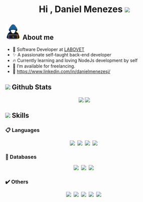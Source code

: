 <h1 align="center"><b>Hi , Daniel Menezes </b><img src="https://media.giphy.com/media/hvRJCLFzcasrR4ia7z/giphy.gif" width="35"></h1>

## <picture><img src = "https://github.com/0xAbdulKhalid/0xAbdulKhalid/raw/main/assets/mdImages/about_me.gif" width = 50px></picture> **About me**

- :office: Software Developer at [LABOVET](https://labovet.com.br/)
- :sparkles: A passionate self-taught back-end developer
- :fire: Currently learning and loving NodeJs development by self
- :muscle: I’m available for freelancing.
- 💬 https://www.linkedin.com/in/danielmenezesj/ 

## <img src="https://media.giphy.com/media/iY8CRBdQXODJSCERIr/giphy.gif" width="35"><b> Github Stats </b>
<div>
<p align="center">
  <a href="https://github.com/danielmenezesjj"  style="text-decoration:none;">
    <img align="center"
        height="150em"
        src="https://github-readme-stats.vercel.app/api?username=danielmenezesjj&show_icons=true&include_all_commits=false&count_private=true&theme=apprentice&hide_border=true&bg_color=0D1117" />
  </a>
  <a href="https://github.com/danielmenezesjj"  style="text-decoration:none;">
  <img align="center"
        height="150em"
        src="https://github-readme-stats.vercel.app/api/top-langs?username=danielmenezesjj&show_icons=true&include_all_commits=true&count_private=true&theme=apprentice&hide_border=true&bg_color=0D1117&layout=compact" />
  </a>
</p>
</div>


## <img src="https://media2.giphy.com/media/QssGEmpkyEOhBCb7e1/giphy.gif?cid=ecf05e47a0n3gi1bfqntqmob8g9aid1oyj2wr3ds3mg700bl&rid=giphy.gif" width ="25"><b> Skills</b>
### :clipboard: Languages
<div align="center">
  
![](https://img.shields.io/badge/Node.js-43853D??style=flat&logo=node.js&logoColor=white)&nbsp;
![](https://img.shields.io/badge/-Java-0D1117?style=flat&logo=openjdk&logoColor=FFA518&labelColor=0D1117)&nbsp;
![](https://img.shields.io/badge/-Python-0D1117?style=flat&logo=python&labelColor=0D1117)&nbsp;
![](https://img.shields.io/badge/JavaScript-F7DF1E??style=flat&logo=javascript&logoColor=black)&nbsp;

</div>
  
### :floppy_disk: Databases
<div align="center">
  
![](https://img.shields.io/badge/-MySQL-0D1117?style=flat&logo=mysql&labelColor=0D1117)&nbsp;
![](https://img.shields.io/badge/-MongoDB-0D1117?style=flat&logo=mongodb&logoColor=4EA94B&labelColor=0D1117)&nbsp;
![](https://img.shields.io/badge/Microsoft_SQL_Server-CC2927??style=flat&logo=microsoft-sql-server&logoColor=white)&nbsp;

</div>
  
### :heavy_check_mark: Others
<div align="center">
  


![](https://img.shields.io/badge/-Git-0D1117?style=flat&logo=git&labelColor=0D1117)&nbsp;
![](https://img.shields.io/badge/-VS%20Code-0D1117?style=flat&logo=visual-studio-code&logoColor=007ACC&labelColor=0D1117)&nbsp;
![](https://img.shields.io/badge/-GitHub-0D1117?style=flat&logo=github&labelColor=0D1117)&nbsp;
![](https://img.shields.io/badge/-Markdown-0D1117?style=flat&logo=markdown&labelColor=0D1117)&nbsp;
![](https://img.shields.io/badge/-Postman-0D1117?&logo=Postman&labelColor=0D1117)&nbsp;


</div>
  
